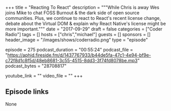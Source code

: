 +++
title = "Reacting To React"
description = """While Chris is away Wes joins Mike to chat FOSS Burnout & the dark side of open source communities. Plus, we continue to react to React's recent license change, debate about the Virtual DOM & explain why React Native's license might be more important."""
date = "2017-09-29"
draft = false
categories = ["Coder Radio"]
tags = []
hosts = ["chris","michael"]
guests = []
sponsors = []
header_image = "/images/shows/coderradio.png"
type = "episode"

episode = 275
podcast_duration = "00:55:24"
podcast_file = "https://aphid.fireside.fm/d/1437767933/b44de5fa-47c1-4e94-bf9e-c72f8d1c8f5d/48eb8681-3c55-4515-8dd3-3f74fd8078be.mp3"
podcast_bytes = "28708817"

youtube_link = ""
video_file = ""
+++

## Episode links

None


